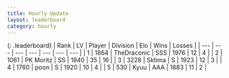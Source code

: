 ```yaml
---
title: Hourly Update
layout: leaderboard
category: hourly
---
```


{: .leaderboard}
| Rank | LV | Player | Division | Elo | Wins | Losses |
| --- | --- | --- | --- | --- | --- | --- |
| <span data-change="0">1</span> | 1864 | <span title="ID: 544310">TheDraconic</span> | SSS | <span data-change="0">1976</span> | <span data-change="0">12</span> | <span data-change="0">4</span> |
| <span data-change="0">2</span> | 1061 | <span title="ID: 427478">PK Moritz</span> | SS | <span data-change="0">1940</span> | <span data-change="0">35</span> | <span data-change="0">16</span> |
| <span data-change="0">3</span> | 3228 | <span title="ID: 353063">Sktima</span> | S | <span data-change="0">1923</span> | <span data-change="0">12</span> | <span data-change="0">3</span> |
| <span data-change="0">4</span> | 1760 | <span title="ID: 540690">poon</span> | S | <span data-change="18">1920</span> | <span data-change="3">10</span> | <span data-change="1">4</span> |
| <span data-change="0">5</span> | 530 | <span title="ID: 499329">Kyuu</span> | AAA | <span data-change="0">1883</span> | <span data-change="0">11</span> | <span data-change="0">2</span> |